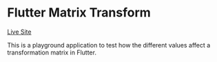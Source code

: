 # Flutter Matrix Transform

[Live Site](https://flutter-matrix-transform.web.app)

This is a playground application to test how the different values affect a transformation matrix in Flutter.

